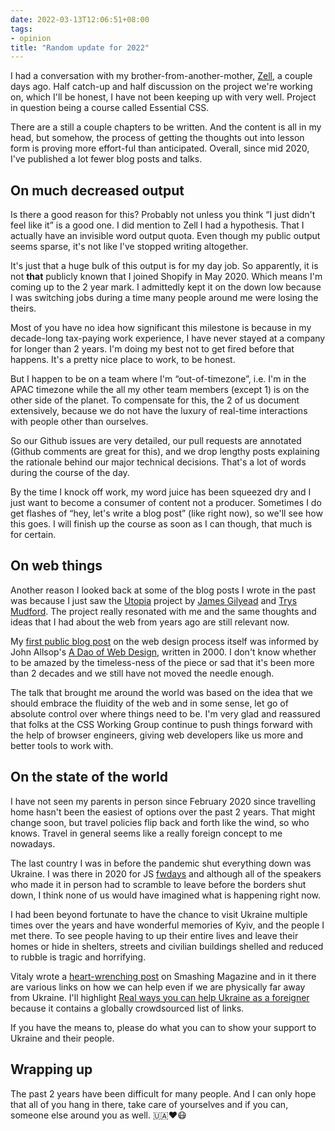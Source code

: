 ```yaml
---
date: 2022-03-13T12:06:51+08:00
tags:
- opinion
title: "Random update for 2022"
---
```


I had a conversation with my brother-from-another-mother, [Zell](https://zellwk.com/), a couple days ago. Half catch-up and half discussion on the project we're working on, which I'll be honest, I have not been keeping up with very well. Project in question being a course called Essential CSS.

There are a still a couple chapters to be written. And the content is all in my head, but somehow, the process of getting the thoughts out into lesson form is proving more effort-ful than anticipated. Overall, since mid 2020, I've published a lot fewer blog posts and talks.

## On much decreased output

Is there a good reason for this? Probably not unless you think “I just didn't feel like it” is a good one. I did mention to Zell I had a hypothesis. That I actually have an invisible word output quota. Even though my public output seems sparse, it's not like I've stopped writing altogether.

It's just that a huge bulk of this output is for my day job. So apparently, it is not **that** publicly known that I joined Shopify in May 2020. Which means I'm coming up to the 2 year mark. I admittedly kept it on the down low because I was switching jobs during a time many people around me were losing the theirs.

Most of you have no idea how significant this milestone is because in my decade-long tax-paying work experience, I have never stayed at a company for longer than 2 years. I'm doing my best not to get fired before that happens. It's a pretty nice place to work, to be honest.

But I happen to be on a team where I'm “out-of-timezone”, i.e. I'm in the APAC timezone while the all my other team members (except 1) is on the other side of the planet. To compensate for this, the 2 of us document extensively, because we do not have the luxury of real-time interactions with people other than ourselves.

So our Github issues are very detailed, our pull requests are annotated (Github comments are great for this), and we drop lengthy posts explaining the rationale behind our major technical decisions. That's a lot of words during the course of the day.

By the time I knock off work, my word juice has been squeezed dry and I just want to become a consumer of content not a producer. Sometimes I do get flashes of “hey, let's write a blog post” (like right now), so we'll see how this goes. I will finish up the course as soon as I can though, that much is for certain.

## On web things

Another reason I looked back at some of the blog posts I wrote in the past was because I just saw the [Utopia](https://utopia.fyi/) project by [James Gilyead](https://twitter.com/j98) and [Trys Mudford](https://twitter.com/trysmudford). The project really resonated with me and the same thoughts and ideas that I had about the web from years ago are still relevant now.

My [first public blog post](/blog/a-better-web-design-process/) on the web design process itself was informed by John Allsop's [A Dao of Web Design](https://alistapart.com/article/dao/), written in 2000. I don't know whether to be amazed by the timeless-ness of the piece or sad that it's been more than 2 decades and we still have not moved the needle enough.

The talk that brought me around the world was based on the idea that we should embrace the fluidity of the web and in some sense, let go of absolute control over where things need to be. I'm very glad and reassured that folks at the CSS Working Group continue to push things forward with the help of browser engineers, giving web developers like us more and better tools to work with.

## On the state of the world

I have not seen my parents in person since February 2020 since travelling home hasn't been the easiest of options over the past 2 years. That might change soon, but travel policies flip back and forth like the wind, so who knows. Travel in general seems like a really foreign concept to me nowadays.

The last country I was in before the pandemic shut everything down was Ukraine. I was there in 2020 for JS [fwdays](https://fwdays.com/en/) and although all of the speakers who made it in person had to scramble to leave before the borders shut down, I think none of us would have imagined what is happening right now.

I had been beyond fortunate to have the chance to visit Ukraine multiple times over the years and have wonderful memories of Kyiv, and the people I met there. To see people having to up their entire lives and leave their homes or hide in shelters, streets and civilian buildings shelled and reduced to rubble is tragic and horrifying.

Vitaly wrote a [heart-wrenching post](https://www.smashingmagazine.com/2022/02/we-all-are-ukraine/) on Smashing Magazine and in it there are various links on how we can help even if we are physically far away from Ukraine. I'll highlight [Real ways you can help Ukraine as a foreigner](https://how-to-help-ukraine-now.super.site/) because it contains a globally crowdsourced list of links.

If you have the means to, please do what you can to show your support to Ukraine and their people.

## Wrapping up

The past 2 years have been difficult for many people. And I can only hope that all of you hang in there, take care of yourselves and if you can, someone else around you as well. <span class="emoji" role="img" tabindex="0" aria-label="Ukraine">&#x1F1FA;&#x1F1E6;</span><span class="emoji" role="img" tabindex="0" aria-label="red heart">&#x2764;&#xFE0F;</span><span class="emoji" role="img" tabindex="0" aria-label="face with medical mask">&#x1F637;</span>
